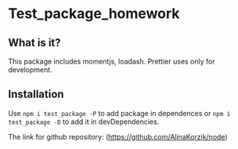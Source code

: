 # **Test_package_homework**

## What is it?

This package includes momentjs, loadash. Prettier uses only for development.

## Installation

Use `npm i test_package -P` to add package in dependences or `npm i test_package -D` to add it in devDependencies.

The link for github repository: (https://github.com/AlinaKorzik/node)